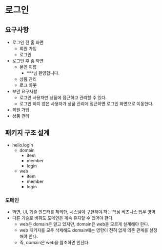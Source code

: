 # 로그인

## 요구사항

- 로그인 전 홈 화면
    - 회원 가입
    - 로그인
- 로그인 후 홈 화면
    - 본인 이름
        - ***님 환영합니다.
    - 상품 관리
    - 로그 아웃
- 보안 요구사항
    - 로그인 사용자만 상품에 접근하고 관리할 수 있다.
    - 로그인 하지 않은 사용자가 상품 관리에 접근하면 로그인 화면으로 이동한다.
- 회원 가입
- 상품 관리

## 패키지 구조 설계

- hello.login
    - domain
        - item
        - member
        - login
    - web
        - item
        - member
        - login

### 도메인

- 화면, UI, 기술 인프라를 제외한, 시스템이 구현해야 하는 핵심 비즈니스 업무 영역
- 다른 기술로 바꿔도 도메인은 계속 유지할 수 있어야 한다.
    - web은 domain은 알고 있지만, domain은 web을 모르게 설계해야 한다.
    - web 패키지를 모두 삭제해도 domain에는 영향이 전혀 없게 의존 관계를 설정해야 한다.
    - 즉, domain은 web을 참조하면 안된다.